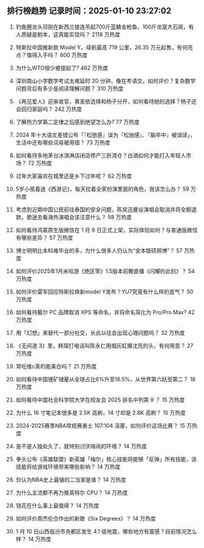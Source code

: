 
## 排行榜趋势 记录时间：2025-01-10 23:27:02
  
  1. 钓鱼圈龙头邓刚在新西兰接连吊起700斤蓝鳍金枪鱼，100斤龙趸大石斑，有人质疑是剧本，这真能实现吗？ 2118 万热度
    
  2. 特斯拉中国推新款 Model Y，续航最高 719 公里，26.35 万元起售，有何亮点？值得入手吗？ 600 万热度
    
  3. 为什么WTO很少被提起了? 462 万热度
    
  4. 深圳南山小学数学考试太难延时 20 分钟，像在考语文，如何评价？复杂数学问题背后有多少是阅读理解问题？ 310 万热度
    
  5. 《再见爱人》迎来收官，黄圣依选择和杨子分开，如何看待她的选择？杨子还会回归家庭吗？ 242 万热度
    
  6. 了解热力学第二定律之后感到绝望怎么办? 77 万热度
    
  7. 2024 年十大语文差错公布「『松弛感』误为『松驰感』、『脑卒中』被误读」，生活中还有哪些词易被用错？ 73 万热度
    
  8. 如何看待多地茅台冰淇淋店闭店停产三折清仓？白酒如何才能打入年轻人市场？ 72 万热度
    
  9. 过年大家喜欢在城里还是乡下过年呢？ 62 万热度
    
  10. 5岁小孩着迷《西游记》，每天拉着全家扮演里面的角色，我该怎么办？ 59 万热度
    
  11. 考虑到近期中国公民前往泰国的安全问题，陈奕迅曼谷演唱会取消并将全额退款，歌迷去看海外演唱会该注意什么？ 58 万热度
    
  12. 如何看待鸿蒙原生版微信在 1 月 9 日正式上架，实际体验如何？与普通版微信有哪些差异？ 57 万热度
    
  13. 博士明明比本科难毕业的多，为什么很多人仍认为“金本银硕铜博”？ 57 万热度
    
  14. 如何评价2025年1月米哈游《绝区零》1.5版本前瞻直播《闪耀的此刻》？ 54 万热度
    
  15. 如何评价雷军回应特斯拉焕新model Y发布？YU7究竟有什么样的底气？ 50 万热度
    
  16. 如何看待戴尔 PC 品牌取消 XPS 等命名，并将命名简化为 Pro/Pro Max? 42 万热度
    
  17. 用「幻想」来替代一部分社交，长此以往会出现心理问题吗？ 32 万热度
    
  18. 《无间道 3》里，韩琛打电话叫陈永仁用烟灰缸爆沈亮的头，有何用意？ 27 万热度
    
  19. 常吃维c真的能美白吗？ 21 万热度
    
  20. 如何看待中国锂矿储量从全球占比6%升至16.5%，从世界第六跃至第二？ 18 万热度
    
  21. 如何看待中国社会科学院大学在校友会 2025 排名中列第 9 ？ 15 万热度
    
  22. 为什么 16 寸笔记本很多是 2.5K 高刷，14 寸却是 2.8K 高刷？ 15 万热度
    
  23. 2024-2025赛季NBA常规赛勇士 107:104 活塞，如何评价这场比赛？ 15 万热度
    
  24. 是不是人独处久了，就特别讨厌喧闹的环境？ 14 万热度
    
  25. 拳头公布《英雄联盟》新英雄「梅尔」核心技能将能够「反弹」所有技能，该技能将给游戏环境带来哪些影响？ 14 万热度
    
  26. 你认为NBA史上最强的二当家是谁？ 14 万热度
    
  27. 为什么主流都不再力推英特尔 CPU？ 14 万热度
    
  28. 钱花在什么事上最值得？ 14 万热度
    
  29. 如何评价周杰伦合作出的新歌《Six Degrees》？ 14 万热度
    
  30. 1 月 10 日山西临汾市尧都区发生 4.1 级地震，哪些地方有震感？目前情况怎么样？ 14 万热度
    